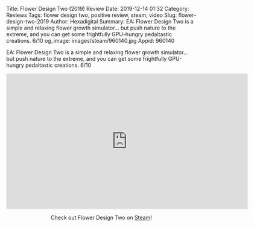 Title: Flower Design Two (2019) Review
Date: 2019-12-14 01:32
Category: Reviews
Tags: flower design two, positive review, steam, video
Slug: flower-design-two-2019
Author: Hexadigital
Summary: EA: Flower Design Two is a simple and relaxing flower growth simulator… but push nature to the extreme, and you can get some frightfully GPU-hungry pedaltastic creations. 6/10
og_image: images/steam/960140.jpg
Appid: 960140

EA: Flower Design Two is a simple and relaxing flower growth simulator… but push nature to the extreme, and you can get some frightfully GPU-hungry pedaltastic creations. 6/10

<center><iframe src="https://www.youtube.com/embed/ammvU1GkgOk?feature=oembed" allow="accelerometer; autoplay; encrypted-media; gyroscope; picture-in-picture" width="640" height="360" frameborder="0"></iframe>

Check out Flower Design Two on [Steam](https://store.steampowered.com/app/960140/?curator_clanid=34633900)!</center>